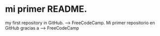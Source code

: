 # mi primer README.
my first repository in GitHub. --> FreeCodeCamp.
Mi primer repositorio en GitHub gracias a --> FreeCodeCamp